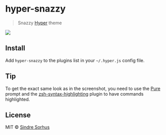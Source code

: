 # hyper-snazzy

> Snazzy [Hyper](https://hyper.is) theme

![](screenshot.png)


## Install

Add `hyper-snazzy` to the plugins list in your `~/.hyper.js` config file.


## Tip

To get the exact same look as in the screenshot, you need to use the [Pure](https://github.com/sindresorhus/pure) prompt and the [zsh-syntax-highlighting](https://github.com/zsh-users/zsh-syntax-highlighting) plugin to have commands highlighted.


## License

MIT © [Sindre Sorhus](https://sindresorhus.com)
